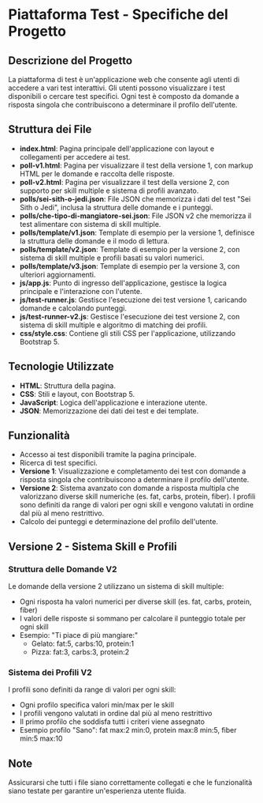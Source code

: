 # Piattaforma Test - Specifiche del Progetto

## Descrizione del Progetto
La piattaforma di test è un'applicazione web che consente agli utenti di accedere a vari test interattivi. Gli utenti possono visualizzare i test disponibili o cercare test specifici. Ogni test è composto da domande a risposta singola che contribuiscono a determinare il profilo dell'utente.

## Struttura dei File
- **index.html**: Pagina principale dell'applicazione con layout e collegamenti per accedere ai test.
- **poll-v1.html**: Pagina per visualizzare il test della versione 1, con markup HTML per le domande e raccolta delle risposte.
- **poll-v2.html**: Pagina per visualizzare il test della versione 2, con supporto per skill multiple e sistema di profili avanzato.
- **polls/sei-sith-o-jedi.json**: File JSON che memorizza i dati del test "Sei Sith o Jedi", inclusa la struttura delle domande e i punteggi.
- **polls/che-tipo-di-mangiatore-sei.json**: File JSON v2 che memorizza il test alimentare con sistema di skill multiple.
- **polls/template/v1.json**: Template di esempio per la versione 1, definisce la struttura delle domande e il modo di lettura.
- **polls/template/v2.json**: Template di esempio per la versione 2, con sistema di skill multiple e profili basati su valori numerici.
- **polls/template/v3.json**: Template di esempio per la versione 3, con ulteriori aggiornamenti.
- **js/app.js**: Punto di ingresso dell'applicazione, gestisce la logica principale e l'interazione con l'utente.
- **js/test-runner.js**: Gestisce l'esecuzione dei test versione 1, caricando domande e calcolando punteggi.
- **js/test-runner-v2.js**: Gestisce l'esecuzione dei test versione 2, con sistema di skill multiple e algoritmo di matching dei profili.
- **css/style.css**: Contiene gli stili CSS per l'applicazione, utilizzando Bootstrap 5.

## Tecnologie Utilizzate
- **HTML**: Struttura della pagina.
- **CSS**: Stili e layout, con Bootstrap 5.
- **JavaScript**: Logica dell'applicazione e interazione utente.
- **JSON**: Memorizzazione dei dati dei test e dei template.

## Funzionalità
- Accesso ai test disponibili tramite la pagina principale.
- Ricerca di test specifici.
- **Versione 1**: Visualizzazione e completamento dei test con domande a risposta singola che contribuiscono a determinare il profilo dell'utente.
- **Versione 2**: Sistema avanzato con domande a risposta multipla che valorizzano diverse skill numeriche (es. fat, carbs, protein, fiber). I profili sono definiti da range di valori per ogni skill e vengono valutati in ordine dal più al meno restrittivo.
- Calcolo dei punteggi e determinazione del profilo dell'utente.

## Versione 2 - Sistema Skill e Profili

### Struttura delle Domande V2
Le domande della versione 2 utilizzano un sistema di skill multiple:
- Ogni risposta ha valori numerici per diverse skill (es. fat, carbs, protein, fiber)
- I valori delle risposte si sommano per calcolare il punteggio totale per ogni skill
- Esempio: "Ti piace di più mangiare:"
  - Gelato: fat:5, carbs:10, protein:1
  - Pizza: fat:3, carbs:3, protein:2

### Sistema dei Profili V2
I profili sono definiti da range di valori per ogni skill:
- Ogni profilo specifica valori min/max per le skill
- I profili vengono valutati in ordine dal più al meno restrittivo
- Il primo profilo che soddisfa tutti i criteri viene assegnato
- Esempio profilo "Sano": fat max:2 min:0, protein max:8 min:5, fiber min:5 max:10

## Note
Assicurarsi che tutti i file siano correttamente collegati e che le funzionalità siano testate per garantire un'esperienza utente fluida.
